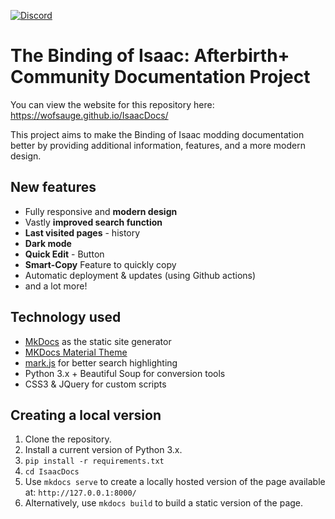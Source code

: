 [![Discord](https://img.shields.io/discord/927985880021483571?color=blue&label=Discord&logo=Discord&logoColor=white)](https://discord.gg/435qCC6nHt)

# The Binding of Isaac: Afterbirth+ Community Documentation Project

You can view the website for this repository here: https://wofsauge.github.io/IsaacDocs/

This project aims to make the Binding of Isaac modding documentation better by providing additional information, features, and a more modern design.

## New features

- Fully responsive and **modern design**
- Vastly **improved search function**
- **Last visited pages** - history
- **Dark mode**
- **Quick Edit** - Button
- **Smart-Copy** Feature to quickly copy 
- Automatic deployment & updates (using Github actions)
- and a lot more!

## Technology used

- [MkDocs](https://www.mkdocs.org/) as the static site generator 
- [MKDocs Material Theme](https://squidfunk.github.io/mkdocs-material/)
- [mark.js](https://markjs.io/) for better search highlighting
- Python 3.x + Beautiful Soup for conversion tools
- CSS3 & JQuery for custom scripts

## Creating a local version

1. Clone the repository.
1. Install a current version of Python 3.x.
1. `pip install -r requirements.txt`
1. `cd IsaacDocs`
1. Use `mkdocs serve` to create a locally hosted version of the page available at: `http://127.0.0.1:8000/`
1. Alternatively, use `mkdocs build` to build a static version of the page.
